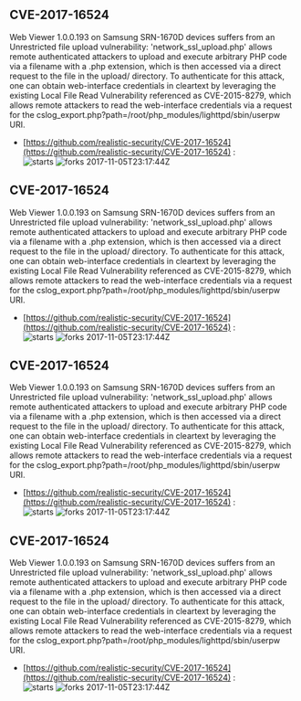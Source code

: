## CVE-2017-16524
 Web Viewer 1.0.0.193 on Samsung SRN-1670D devices suffers from an Unrestricted file upload vulnerability: 'network_ssl_upload.php' allows remote authenticated attackers to upload and execute arbitrary PHP code via a filename with a .php extension, which is then accessed via a direct request to the file in the upload/ directory. To authenticate for this attack, one can obtain web-interface credentials in cleartext by leveraging the existing Local File Read Vulnerability referenced as CVE-2015-8279, which allows remote attackers to read the web-interface credentials via a request for the cslog_export.php?path=/root/php_modules/lighttpd/sbin/userpw URI.

- [https://github.com/realistic-security/CVE-2017-16524](https://github.com/realistic-security/CVE-2017-16524) :  
![starts](https://img.shields.io/github/stars/realistic-security/CVE-2017-16524.svg) 
![forks](https://img.shields.io/github/forks/realistic-security/CVE-2017-16524.svg) 
2017-11-05T23:17:44Z

## CVE-2017-16524
 Web Viewer 1.0.0.193 on Samsung SRN-1670D devices suffers from an Unrestricted file upload vulnerability: 'network_ssl_upload.php' allows remote authenticated attackers to upload and execute arbitrary PHP code via a filename with a .php extension, which is then accessed via a direct request to the file in the upload/ directory. To authenticate for this attack, one can obtain web-interface credentials in cleartext by leveraging the existing Local File Read Vulnerability referenced as CVE-2015-8279, which allows remote attackers to read the web-interface credentials via a request for the cslog_export.php?path=/root/php_modules/lighttpd/sbin/userpw URI.

- [https://github.com/realistic-security/CVE-2017-16524](https://github.com/realistic-security/CVE-2017-16524) :  
![starts](https://img.shields.io/github/stars/realistic-security/CVE-2017-16524.svg) 
![forks](https://img.shields.io/github/forks/realistic-security/CVE-2017-16524.svg) 
2017-11-05T23:17:44Z

## CVE-2017-16524
 Web Viewer 1.0.0.193 on Samsung SRN-1670D devices suffers from an Unrestricted file upload vulnerability: 'network_ssl_upload.php' allows remote authenticated attackers to upload and execute arbitrary PHP code via a filename with a .php extension, which is then accessed via a direct request to the file in the upload/ directory. To authenticate for this attack, one can obtain web-interface credentials in cleartext by leveraging the existing Local File Read Vulnerability referenced as CVE-2015-8279, which allows remote attackers to read the web-interface credentials via a request for the cslog_export.php?path=/root/php_modules/lighttpd/sbin/userpw URI.

- [https://github.com/realistic-security/CVE-2017-16524](https://github.com/realistic-security/CVE-2017-16524) :  
![starts](https://img.shields.io/github/stars/realistic-security/CVE-2017-16524.svg) 
![forks](https://img.shields.io/github/forks/realistic-security/CVE-2017-16524.svg) 
2017-11-05T23:17:44Z

## CVE-2017-16524
 Web Viewer 1.0.0.193 on Samsung SRN-1670D devices suffers from an Unrestricted file upload vulnerability: 'network_ssl_upload.php' allows remote authenticated attackers to upload and execute arbitrary PHP code via a filename with a .php extension, which is then accessed via a direct request to the file in the upload/ directory. To authenticate for this attack, one can obtain web-interface credentials in cleartext by leveraging the existing Local File Read Vulnerability referenced as CVE-2015-8279, which allows remote attackers to read the web-interface credentials via a request for the cslog_export.php?path=/root/php_modules/lighttpd/sbin/userpw URI.

- [https://github.com/realistic-security/CVE-2017-16524](https://github.com/realistic-security/CVE-2017-16524) :  
![starts](https://img.shields.io/github/stars/realistic-security/CVE-2017-16524.svg) 
![forks](https://img.shields.io/github/forks/realistic-security/CVE-2017-16524.svg) 
2017-11-05T23:17:44Z

